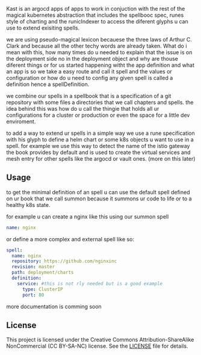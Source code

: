 
Kast is an argocd apps of apps to work in conjuction with the rest of the magical kubernetes abstraction that includes the spellbooc spec, runes style of charting and the runicIndexer to access the diferent glyphs u can use to extend exisiting spells.

we are using pseudo-magical lexicon becauese the three laws of Arthur C. Clark and because all the other techy words are already taken. What do i mean with this, how many times do u needed to explain that the issue is on the deployment side no in the deployment object and why are thouse diferent things or for us started happening witht the app definition and what an app is so we take a easy route and call it spell and the values or configuration or how do u need to config any given spell is called a definition hence a spellDefinition.

we combine our spells in a spellbook that is a specification of a git repository with some files a directories that we call chapters and spells. the idea behind this was how do u call the thingie that holds all ur configurations for a cluster or production or even the space for a little dev enviroment.

to add a way to extend ur spells in a simple way we use a rune specification with his glyph to define a helm chart or some k8s objects u want to use in a spell. for example we use this way to detect the name of the istio gateway the book provides by default and is used to create the virtual services and mesh entry for other spells like the argocd or vault ones. (more on this later)

## Usage
to get the minimal definition of an spell u can use the default spell defined on ur book that we call summon because it summons ur code to life or to a healthy k8s state.

for example u can create a nginx like this using our summon spell
```yaml
name: nginx
```
or define a more complex and external spell like so:
```yaml
spell:
  name: nginx
  repository: https://github.com/nginxinc
  revision: master
  path: deployment/charts
  definition:
    service: #this is not rly needed but is a good example
      type: ClusterIP
      port: 80
```

more documentation is comming soon


## License

This project is licensed under the Creative Commons Attribution-ShareAlike NonCommercial (CC BY-SA-NC) license. See the [LICENSE](LICENSE) file for details.

